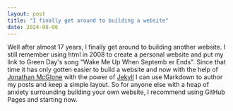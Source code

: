 ```yaml
---
layout: post
title: "I finally get around to building a website"
date: 2024-08-06
---
```


Well after almost 17 years, I finally get around to building another website. I still remember using html in 2008 to create a personal website and put my link to Green Day's song "Wake Me Up When Septemb
er Ends". Since that time it has only gotten easier to build a website and now with the help of [Jonathan McGlone](https://jmcglone.com/guides/github-pages/) with the power of [Jekyll](https://jekyllrb.com) I can use Markdown to author my posts and keep a simple layout. So for anyone else with a heap of anxiety surrounding building your own website, I recommend using GitHub Pages and starting now.
